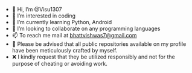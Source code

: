 - 👋 Hi, I’m @Visu1307
- 👀 I’m interested in coding
- 🌱 I’m currently learning Python, Android
- 💞️ I’m looking to collaborate on any programming languages
- 📫 To reach me mail at bhattvishwas7@gmail.com
- 📂 Please be advised that all public repositories available on my profile have been meticulously crafted by myself.
- ❌ I kindly request that they be utilized responsibly and not for the purpose of cheating or avoiding work.
